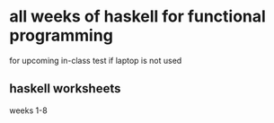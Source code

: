 # all weeks of haskell for functional programming 
for upcoming in-class test if laptop is not used 

## haskell worksheets
weeks 1-8

